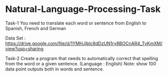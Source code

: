 # Natural-Language-Processing-Task

Task-1
	You need to translate each word or sentence from English to Spanish, French and German 

Data Set : https://drive.google.com/file/d/1YMHJjblc8dDzUN1ry8BOCnAR4_TyKmXM/view?usp=sharing
 

Task-2
	Create a program that needs to automatically correct that spelling from the word or a given sentence. (Language : English) 
Note:  show 100 data point outputs both in words and sentence. 
